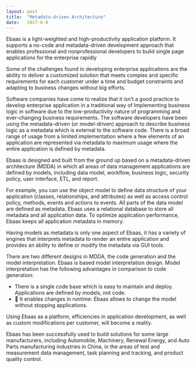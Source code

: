 ```yaml
---
layout: post
title:  "Metadata-driven Architecture"
date:   2017-6-8
---
```


<p class="intro"><span class="dropcap">E</span>baas is a light-weighted and high-productivity application platform. It supports a no-code and metadata-driven development approach that enables professional and nonprofessional developers to build single page applications for the enterprise rapidly</p>

Some of the challenges found in developing enterprise applications are the ability to deliver a customized solution that meets complex and specific requirements for each customer under a time and budget constraints and adapting to business changes without big efforts.

Software companies have come to realize that it isn’t a good practice to develop enterprise application in a traditional way of Implementing business logic in software due to the low-productivity nature of programming and ever-changing business requirements. The software developers have been using the metadata-driven (or model-driven) approach to describe business logic as a metadata which is external to the software code. There is a broad range of usage from a limited implementation where a few elements of an application are represented via metadata to maximum usage where the entire application is defined by metadata.

Ebaas is designed and built from the ground up based on a metadata-driven architecture (MDDA) in which all areas of data management applications are defined by models, including data model, workflow, business logic, security policy, user interface, ETL, and report.

For example, you can use the object model to define data structure of your application (classes, relationships, and attributes) as well as access control policy, methods, events and actions to events. All parts of the data model are defined as metadata. Ebaas uses a relational database to store all metadata and all application data. To optimize application performance, Ebaas keeps all application metadata in memory.

Having models as metadata is only one aspect of Ebaas, it has a variety of engines that interprets metadata to render an entire application and provides an ability to define or modify the metadata via GUI tools.

There are two different designs in MDDA, the code generation and the model interpretation. Ebaas is based model interpretation design. Model interpretation has the following advantages in comparison to code generation:

* There is a single code base which is easy to maintain and deploy. Applications are defined by models, not code.
* 	It enables changes in runtime: Ebaas allows to change the model without stopping applications.

Using Ebaas as a platform, efficiencies in application development, as well as custom modifications per customer, will become a reality. 

Ebaas has been successfully used to build solutions for some large manufacturers, including Automobile, Machinery, Renewal Energy, and Auto Parts manufacturing industries in China, in the areas of test and measurement data management, task planning and tracking, and product quality control.
